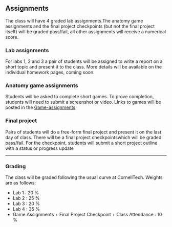 ## Assignments

The class will have 4 graded lab assignments.The anatomy game assignments and the final project checkpoints (but not the final project itself) will be graded pass/fail, all other assignments will receive a numerical score.

### Lab assignments

For labs 1, 2 and 3 a pair of students will be assigned to write a report on a short topic and present it to the class. More details will be available on the individual homework pages, coming soon.

### Anatomy game assignments
Students will be asked to complete short games. To prove completion, students will need to submit a screenshot or video.
LInks to games will be posted in the [Game-assignments](https://github.com/cornelltech/INFO-5400/blob/content/Game-assignments.md)

### Final project

Pairs of students will do a free-form final project and present it on the last day of class. There will be a final project checkpointswhich will be graded pass/fail. For the checkpoint, students will submit a short project outline with a status or progress update
***

### Grading

The class will be graded following the usual curve at CornellTech. Weights are as follows:
* Lab 1 : 20 %
* Lab 2 : 25 %
* Lab 3 : 20 %
* Lab 4 : 35 %
* Game Assignments + Final Project Checkpoint + Class Attendance : 10 %

